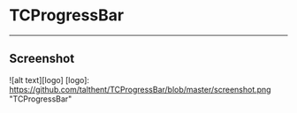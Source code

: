 # TCProgressBar
***
## Screenshot
![alt text][logo]
[logo]: https://github.com/talthent/TCProgressBar/blob/master/screenshot.png "TCProgressBar"
